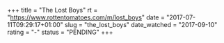 +++
title = "The Lost Boys"
rt = "https://www.rottentomatoes.com/m/lost_boys"
date = "2017-07-11T09:29:17+01:00"
slug = "the_lost_boys"
date_watched = "2017-09-10"
rating = "-"
status = "PENDING"
+++